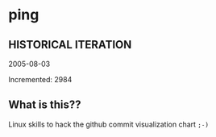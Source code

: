 # ping

## HISTORICAL ITERATION
2005-08-03

Incremented: 2984

## What is this?? 
Linux skills to hack the github commit visualization chart `;-)`
